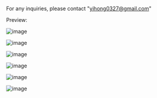 For any inquiries, please contact "yihong0327@gmail.com"

Preview:

![image](https://github.com/gnohiy/vehicle-parking-system/assets/105278322/d95ba8f9-8b4d-4631-9721-27cf84860d3c)

![image](https://github.com/gnohiy/vehicle-parking-system/assets/105278322/50dea5e6-a30d-4803-85e2-a1d9fae883ac)

![image](https://github.com/gnohiy/vehicle-parking-system/assets/105278322/c29172df-3d84-47be-947d-af5d92455b8c)

![image](https://github.com/gnohiy/vehicle-parking-system/assets/105278322/849d609c-1769-47d6-87b3-a9b58754699d)

![image](https://github.com/gnohiy/vehicle-parking-system/assets/105278322/2b6362ae-2674-4508-bc7f-dbe6c8392417)

![image](https://github.com/gnohiy/vehicle-parking-system/assets/105278322/3230b0d1-b8b6-4139-93a1-236c85417aeb)
